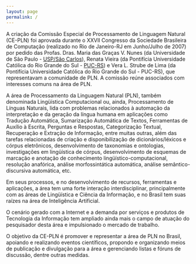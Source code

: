 ```yaml
---
layout: page
permalink: /
---
```


A criação da Comissão Especial de Processamento de Linguagem Natural
(CE-PLN) foi aprovada durante o XXVII Congresso da Sociedade
Brasileira de Computação (realizado no Rio de Janeiro-RJ em
Junho/Julho de 2007) por pedido das Profas. Dras. Maria das Graças
V. Nunes (da Universidade de São Paulo - [USP/São
Carlos](http://www.icmc.usp.br/)), Renata Vieira (da Pontifícia
Universidade Católica do Rio Grande do Sul -
[PUC-RS](http://www.pucrs.br/)) e Vera L. Strube de Lima (da
Pontifícia Universidade Católica do Rio Grande do Sul - PUC-RS), que
representavam a comunidade de PLN. A comissão reúne associados com
interesses comuns na área de PLN.

A área de Processamento da Linguagem Natural (PLN), também denominada
Lingüística Computacional ou, ainda, Processamento de Línguas
Naturais, lida com problemas relacionados à automação da interpretação
e da geração da língua humana em aplicações como Tradução Automática,
Sumarização Automática de Textos, Ferramentas de Auxílio à Escrita,
Perguntas e Respostas, Categorização Textual, Recuperação e Extração
de Informação, entre muitas outras, além das tarefas relacionadas de
criação e disponibilização de dicionários/léxicos e córpus
eletrônicos, desenvolvimento de taxonomias e ontologias, investigações
em lingüística de córpus, desenvolvimento de esquemas de marcação e
anotação de conhecimento lingüístico-computacional, resolução
anafórica, análise morfossintática automática, análise
semântico-discursiva automática, etc.

Em seus processos, e no desenvolvimento de recursos, ferramentas e
aplicações, a área tem uma forte interação interdisciplinar,
principalmente com as áreas de Lingüística e Ciência da Informação, e
no Brasil tem suas raízes na área de Inteligência Artificial.

O cenário gerado com a Internet e a demanda por serviços e produtos de
Tecnologia da Informação tem ampliado ainda mais o campo de atuação do
pesquisador desta área e impulsionado o mercado de trabalho.

O objetivo da CE-PLN é promover e representar a área de PLN no Brasil,
apoiando e realizando eventos científicos, propondo e organizando
meios de publicação e divulgação para a área e gerenciando listas e
fóruns de discussão, dentre outras medidas.
